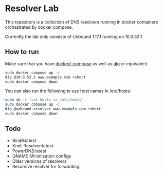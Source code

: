 # Resolver Lab

This repository is a collection of DNS resolvers running in docker containers
orchastrated by docker compose.

Currently the lab only consists of Unbound 1.17.1 running on 10.0.53.1

## How to run
Make sure that you have [docker/-compose](https://docs.docker.com/engine/install/) as well as [dig](https://linux.die.net/man/1/dig) or equivalent.
```sh
sudo docker compose up -d
dig @10.0.53.1 www.example.com +short
sudo docker compose down
```

You can also run the following to use host names in /etc/hosts:
```sh
sudo sh -c 'cat hosts >> /etc/hosts'
sudo docker compose up -d
dig @unbound.resolver www.example.com +short
sudo docker compose down
```

## Todo
- Bind9:latest
- Knot-Resolver:latest
- PowerDNS:latest
- QNAME Minimization configs
- Older versions of resolvers
- Recursive resolver for forwarding
